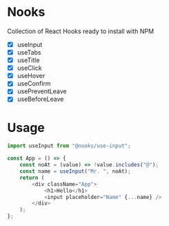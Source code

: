 # Nooks

Collection of React Hooks ready to install with NPM

-   [x] useInput
-   [x] useTabs
-   [x] useTitle
-   [x] useClick
-   [x] useHover
-   [x] useConfirm
-   [x] usePreventLeave
-   [x] useBeforeLeave

# Usage

```js
import useInput from "@nooks/use-input";

const App = () => {
    const noAt = (value) => !value.includes("@");
    const name = useInput("Mr. ", noAt);
    return (
        <div className="App">
            <h1>Hello</h1>
            <input placeholder="Name" {...name} />
        </div>
    );
};
```

